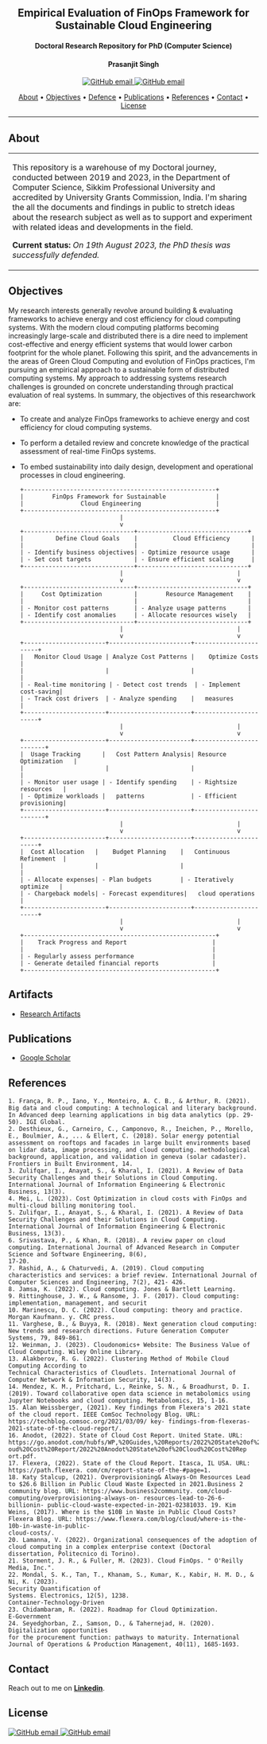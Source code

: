 <h2 align="center"> Empirical Evaluation of FinOps Framework for Sustainable Cloud Engineering </h2>
<h4 align="center"> Doctoral Research Repository for PhD (Computer Science)</h4>
<h4 align="center"> Prasanjit Singh</h4>

<p align="center">
    <a href="https://youtube.com/binpipe">
    <img src="https://img.shields.io/badge/videos-binpipe.youtube-red"
         alt="GitHub email">
     <a href="https://www.linkedin.com/in/prasanjit-singh/">   
    <img src="https://img.shields.io/badge/contact-prasanjit%40linkedin-blue"
         alt="GitHub email">
</p>
      
<p align="center">
  <a href="#about">About</a> •
  <a href="#objectives">Objectives</a> •
  <a href="#defence">Defence</a> •
  <a href="#publications">Publications</a> •
  <a href="#references">References</a> •
  <a href="#contact">Contact</a> •
  <a href="#license">License</a>
</p>

---

## About

<table>
<tr>
<td>
  
This repository is a warehouse of my Doctoral journey, conducted between 2019 and 2023, in the Department of Computer Science, Sikkim Professional University and accredited by University Grants Commission, India. I'm sharing the all the documents and findings in public to stretch ideas about the research subject as well as to support and experiment with related ideas and developments in the field.

**Current status:** *On 19th August 2023, the PhD thesis was successfully defended.*

</p>

</td>
</tr>
</table>

## Objectives
My research interests generally revolve around building & evaluating frameworks to achieve energy and cost efficiency for cloud computing systems. With the modern cloud computing platforms becoming increasingly large-scale and distributed there is a dire need to implement cost-effective and energy efficient systems that would lower carbon footprint for the whole planet. Following this spirit, and the advancements in the areas of Green Cloud Computing and evolution of FinOps practices, I'm pursuing an empirical approach to a sustainable form of distributed computing systems. My approach to addressing systems research challenges is grounded on concrete understanding through practical evaluation of real systems. In summary, the objectives of this researchwork are:
* To create and analyze FinOps frameworks to achieve energy and cost efficiency for cloud computing systems.
* To perform a detailed review and concrete knowledge of the practical assessment of real-time FinOps systems.
* To embed sustainability into daily design, development and operational processes in cloud engineering.


      +------------------------------------------------------+
      |        FinOps Framework for Sustainable              |
      |                Cloud Engineering                     |
      +------------------------------------------------------+
                                  |
                                  v
      +-------------------------------+-------------------------------+
      |         Define Cloud Goals    |          Cloud Efficiency      |
      |                               |                                |
      | - Identify business objectives| - Optimize resource usage      |
      | - Set cost targets            | - Ensure efficient scaling     |
      +-------------------------------+-------------------------------+
                                  |                                |
                                  v                                v
      +-------------------------------+-------------------------------+
      |     Cost Optimization         |        Resource Management    |
      |                               |                               |
      | - Monitor cost patterns       | - Analyze usage patterns      |
      | - Identify cost anomalies     | - Allocate resources wisely   |
      +-------------------------------+-------------------------------+
                                  |                                |
                                  v                                v
      +-----------------------+-----------------------+-----------------------+
      |   Monitor Cloud Usage | Analyze Cost Patterns |    Optimize Costs       |
      |                       |                       |                         | 
      | - Real-time monitoring | - Detect cost trends  | - Implement cost-saving|
      | - Track cost drivers  | - Analyze spending    |   measures              |
      +-----------------------+-----------------------+-----------------------+
                                  |                                |
                                  v                                v
      +-----------------------+-----------------------+-------------------------+
      |  Usage Tracking      |   Cost Pattern Analysis| Resource Optimization   |
      |                       |                       |                         | 
      | - Monitor user usage | - Identify spending    | - Rightsize resources   |
      | - Optimize workloads |   patterns             | - Efficient provisioning|
      +-----------------------+-----------------------+-------------------------+
                                  |                                |
                                  v                                v
      +-----------------------+-----------------------+-----------------------+
      |  Cost Allocation   |    Budget Planning    |   Continuous Refinement  |
      |                    |                       |                          |
      | - Allocate expenses| - Plan budgets        | - Iteratively optimize   |
      | - Chargeback models| - Forecast expenditures|   cloud operations      |
      +-----------------------+-----------------------+-----------------------+
                                  |                                |
                                  v                                v
      +------------------------------------------------------+
      |    Track Progress and Report                        |
      |                                                     |
      | - Regularly assess performance                      |
      | - Generate detailed financial reports               |
      +------------------------------------------------------+


## Artifacts

* [Research Artifacts](artifacts/)

## Publications

* [Google Scholar](https://scholar.google.com/citations?view_op=list_works&hl=en&hl=en&user=sfAz6vIAAAAJ)

## References

```
1. França, R. P., Iano, Y., Monteiro, A. C. B., & Arthur, R. (2021). Big data and cloud computing: A technological and literary background. In Advanced deep learning applications in big data analytics (pp. 29-50). IGI Global.
2. Desthieux, G., Carneiro, C., Camponovo, R., Ineichen, P., Morello, E., Boulmier, A., ... & Ellert, C. (2018). Solar energy potential assessment on rooftops and facades in large built environments based on lidar data, image processing, and cloud computing. methodological background, application, and validation in geneva (solar cadaster). Frontiers in Built Environment, 14.
3. Zulifqar, I., Anayat, S., & Kharal, I. (2021). A Review of Data Security Challenges and their Solutions in Cloud Computing. International Journal of Information Engineering & Electronic Business, 13(3).
4. Mei, L. (2023). Cost Optimization in cloud costs with FinOps and multi-cloud billing monitoring tool.
5. Zulifqar, I., Anayat, S., & Kharal, I. (2021). A Review of Data Security Challenges and their Solutions in Cloud Computing. International Journal of Information Engineering & Electronic Business, 13(3).
6. Srivastava, P., & Khan, R. (2018). A review paper on cloud computing. International Journal of Advanced Research in Computer Science and Software Engineering, 8(6),
17-20.
7. Rashid, A., & Chaturvedi, A. (2019). Cloud computing characteristics and services: a brief review. International Journal of Computer Sciences and Engineering, 7(2), 421- 426.
8. Jamsa, K. (2022). Cloud computing. Jones & Bartlett Learning.
9. Rittinghouse, J. W., & Ransome, J. F. (2017). Cloud computing: implementation, management, and securit
10. Marinescu, D. C. (2022). Cloud computing: theory and practice. Morgan Kaufmann. y. CRC press.
11. Varghese, B., & Buyya, R. (2018). Next generation cloud computing: New trends and research directions. Future Generation Computer Systems, 79, 849-861.
12. Weinman, J. (2023). Cloudonomics+ Website: The Business Value of Cloud Computing. Wiley Online Library.
13. Alakberov, R. G. (2022). Clustering Method of Mobile Cloud Computing According to
Technical Characteristics of Cloudlets. International Journal of Computer Network & Information Security, 14(3).
14. Mendez, K. M., Pritchard, L., Reinke, S. N., & Broadhurst, D. I. (2019). Toward collaborative open data science in metabolomics using Jupyter Notebooks and cloud computing. Metabolomics, 15, 1-16.
15. Alan Weissberger, (2021). Key findings from Flexera's 2021 state of the cloud report. IEEE ComSoc Technology Blog. URL: https://techblog.comsoc.org/2021/03/09/ key- findings-from-flexeras- 2021-state-of-the-cloud-report/.
16. Anodot, (2022). State of Cloud Cost Report. United State. URL: https://go.anodot.com/hubfs/WP,%20Guides,%20Reports/2022%20State%20of%20Cl oud%20Cost%20Report/2022%20Anodot%20State%20of%20Cloud%20Cost%20Rep
ort.pdf.
17. Flexera, (2022). State of the Cloud Report. Itasca, IL USA. URL: https://path.flexera. com/cm/report-state-of-the-#page=1.
18. Katy Stalcup, (2021). Overprovisioning& Always-On Resources Lead to $26.6 Billion in Public Cloud Waste Expected in 2021.Business 2 community blog. URL: https://www.business2community. com/cloud-computing/overprovisioning-always-on- resources-lead-to-26-6-billionin- public-cloud-waste-expected-in-2021-02381033. 19. Kim Weins, (2017). Where is the $10B in Waste in Public Cloud Costs?Flexera Blog. URL: https://www.flexera.com/blog/cloud/where-is-the-10b-in-waste-in-public-
cloud-costs/.
20. Lamanna, V. (2022). Organizational consequences of the adoption of cloud computing in a complex enterprise context (Doctoral dissertation, Politecnico di Torino).
21. Storment, J. R., & Fuller, M. (2023). Cloud FinOps. " O'Reilly Media, Inc.".
22. Mondal, S. K., Tan, T., Khanam, S., Kumar, K., Kabir, H. M. D., & Ni, K. (2023).
Security Quantification of
Systems. Electronics, 12(5), 1238.
Container-Technology-Driven
23. Chidambaram, R. (2022). Roadmap for Cloud Optimization.
E-Government
24. Seyedghorban, Z., Samson, D., & Tahernejad, H. (2020). Digitalization opportunities
for the procurement function: pathways to maturity. International Journal of Operations & Production Management, 40(11), 1685-1693.
```


## Contact

Reach out to me on **[Linkedin](https://www.linkedin.com/in/prasanjit-singh/)**.

## License
<p align="left">
    <a href="https://opensource.org/licenses/BSD-3-Clause">
    <img src="https://img.shields.io/badge/License-BSD--3--Clause-lightgrey"
         alt="GitHub email">
    <a href="https://youtube.binpipe.org">  
    <img src="https://img.shields.io/badge/Copyright%202019-Prasanjit%20Singh-brightgreen"
         alt="GitHub email">
</p>
